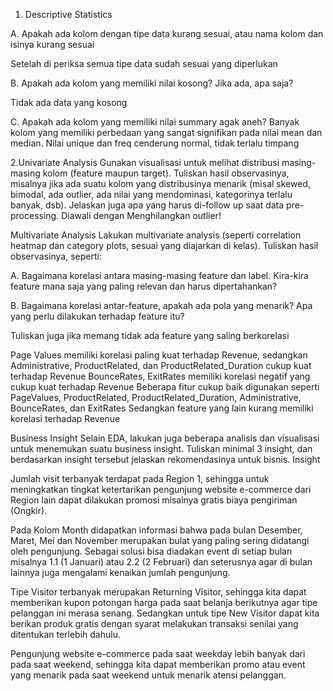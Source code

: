 
1. Descriptive Statistics

A. Apakah ada kolom dengan tipe data kurang sesuai, atau nama kolom dan isinya 
kurang sesuai

Setelah di periksa semua tipe data sudah sesuai yang diperlukan

B. Apakah ada kolom yang memiliki nilai kosong? Jika ada, apa saja?

Tidak ada data yang kosong 

C. Apakah ada kolom yang memiliki nilai summary agak aneh?
Banyak kolom yang memiliki perbedaan yang sangat signifikan pada nilai mean dan median.
Nilai unique dan freq cenderung normal, tidak terlalu timpang

2.Univariate Analysis
Gunakan visualisasi untuk melihat distribusi masing-masing kolom (feature maupun target). Tuliskan hasil observasinya, misalnya jika ada suatu kolom yang distribusinya menarik (misal skewed, bimodal, ada outlier, ada nilai yang mendominasi, kategorinya terlalu banyak, dsb). Jelaskan juga apa yang harus di-follow up saat data pre-processing.
Diawali dengan Menghilangkan outlier!

Multivariate Analysis
Lakukan multivariate analysis (seperti correlation heatmap dan category plots, sesuai yang diajarkan di kelas). Tuliskan hasil observasinya, seperti:

A. Bagaimana korelasi antara masing-masing feature dan label. Kira-kira feature mana saja yang paling relevan dan harus dipertahankan?

B. Bagaimana korelasi antar-feature, apakah ada pola yang menarik? Apa yang perlu dilakukan terhadap feature itu?

Tuliskan juga jika memang tidak ada feature yang saling berkorelasi

Page Values memiliki korelasi paling kuat terhadap Revenue, sedangkan Administrative, ProductRelated, dan ProductRelated_Duration cukup kuat terhadap Revenue
BounceRates, ExitRates memiliki korelasi negatif yang cukup kuat terhadap Revenue
Beberapa fitur cukup baik digunakan seperti PageValues, ProductRelated, ProductRelated_Duration, Administrative, BounceRates, dan ExitRates
Sedangkan feature yang lain kurang memiliki korelasi terhadap Revenue

Business Insight
Selain EDA, lakukan juga beberapa analisis dan visualisasi untuk menemukan suatu business insight. Tuliskan minimal 3 insight, dan berdasarkan insight tersebut jelaskan rekomendasinya untuk bisnis.
Insight

Jumlah visit terbanyak terdapat pada Region 1, sehingga untuk meningkatkan tingkat ketertarikan pengunjung website e-commerce dari Region lain dapat dilakukan promosi misalnya gratis biaya pengiriman (Ongkir).

Pada Kolom Month didapatkan informasi bahwa pada bulan Desember, Maret, Mei dan November merupakan bulat yang paling sering didatangi oleh pengunjung. Sebagai solusi bisa diadakan event di setiap bulan misalnya 1.1 (1 Januari) atau 2.2 (2 Februari) dan seterusnya agar di bulan lainnya juga mengalami kenaikan jumlah pengunjung.

Tipe Visitor terbanyak merupakan Returning Visitor, sehingga kita dapat memberikan kupon potongan harga pada saat belanja berikutnya agar tipe pelanggan ini merasa senang. Sedangkan untuk tipe New Visitor dapat kita berikan produk gratis dengan syarat melakukan transaksi senilai yang ditentukan terlebih dahulu.

Pengunjung website e-commerce pada saat weekday lebih banyak dari pada saat weekend, sehingga kita dapat memberikan promo atau event yang menarik pada saat weekend untuk menarik atensi pelanggan.
